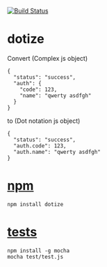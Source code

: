 [![Build Status](https://travis-ci.org/vardars/dotize.svg?branch=master)](https://travis-ci.org/vardars/dotize)

dotize
=

Convert (Complex js object)

    {
      "status": "success",
      "auth": {
        "code": 123,
        "name": "qwerty asdfgh"
      }
    }

to (Dot notation js object)

    {
      "status": "success",
      "auth.code": 123,
      "auth.name": "qwerty asdfgh"
    }

[npm](https://www.npmjs.com/package/dotize)
=
    npm install dotize

[tests](https://travis-ci.org/vardars/dotize)
=

    npm install -g mocha
    mocha test/test.js
